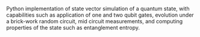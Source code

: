 Python implementation of state vector simulation of a quantum state, with capabilities such as application of one and two qubit gates, evolution under a brick-work random circuit, mid circuit measurements, and computing properties of the state such as entanglement entropy.



